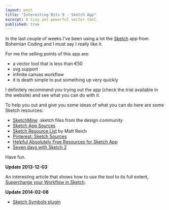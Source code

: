 ```yaml
---
layout: post
title: "Interesting Bits 9 - Sketch App"
excerpt: A tiny yet powerful vector tool.
published: true
---
```


In the last couple of weeks I've been using a lot the [Sketch](http://www.bohemiancoding.com/sketch/) app from Bohemian Coding and I must say I really like it.

For me the selling points of this app are:

- a vector tool that is less than €50
- svg support
- infinite canvas workflow
- it is death simple to put something up very quickly

I definitely recommend you trying out the app (check the trial available in the website) and see what you can do with it.

To help you out and give you some ideas of what you can do here are some Sketch resources:

- [SketchMine](http://sketchmine.co/) .sketch files from the design community
- [Sketch App Sources](http://www.sketchappsources.com/)
- [Sketch Resource List](http://mattreich.net/journal/sketch-resource-list) by Matt Reich
- [Pinterest: Sketch Sources](http://pinterest.com/sketchsources/resources/)
- [Helpful Absolutely Free Resources for Sketch App](http://www.land-of-web.com/resources/helpful-absolutely-free-resources-for-sketch-app.html)
- [Seven days with Sketch 2](http://theindustry.cc/2012/05/08/7-days-with-sketch-2/)

Have fun.

**Update 2013-12-03**

An interesting article that shows how to use the tool to its full extent, [Supercharge your Workflow in Sketch](https://medium.com/design-ux/ebc9e5274845).

**Update 2014-02-08**

- [Sketch Symbols plugin](https://github.com/tisho/sketch-plugins/tree/master/Symbols)